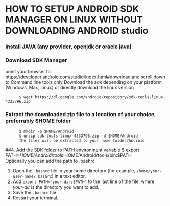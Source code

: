 # HOW TO SETUP ANDROID SDK MANAGER ON LINUX WITHOUT DOWNLOADING ANDROID studio


### Install JAVA (any provider, openjdk or oracle java)

### Download SDK Manager 
point your browser to https://developer.android.com/studio/index.html#download and scroll down to Command line tools only Download the sdk depending on your platform (Windows, Max, Linux) or directly download the linux version

          $ wget https://dl.google.com/android/repository/sdk-tools-linux-4333796.zip

### Extract the downloaded zip file to a location of your choice, preferrably $HOME folder
          $ mkdir -p $HOME/Android
          $ unzip sdk-tools-linux-4333796.zip -d $HOME/Android
          The files will be extracted to your home folder/Android

##4. Add the SDK folder to PATH environment variable
          $ export PATH=$HOME/Android/tools:$HOME/Android/tools/bin:$PATH        
Optionally you can add the path to .bashrc

1. Open the `.bashrc` file in your home directory (for example, `/home/your-user-name/.bashrc`) in a text editor.
2. Add `export PATH="your-dir:$PATH"` to the last line of the file, where *your-dir* is the directory you want to add.
3. Save the `.bashrc` file.
4. Restart your terminal.